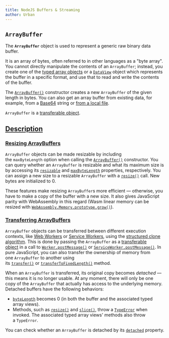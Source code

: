 ```yaml
---
title: NodeJS Buffers & Streaming
author: Urban
---
```


## `ArrayBuffer`

The **`ArrayBuffer`** object is used to represent a generic raw binary data buffer.

It is an array of bytes, often referred to in other languages as a "byte array". You cannot directly manipulate the contents of an `ArrayBuffer`; instead, you create one of the [typed array objects](https://developer.mozilla.org/en-US/docs/Web/JavaScript/Reference/Global_Objects/TypedArray) or a [`DataView`](https://developer.mozilla.org/en-US/docs/Web/JavaScript/Reference/Global_Objects/DataView) object which represents the buffer in a specific format, and use that to read and write the contents of the buffer.

The [`ArrayBuffer()`](https://developer.mozilla.org/en-US/docs/Web/JavaScript/Reference/Global_Objects/ArrayBuffer/ArrayBuffer) constructor creates a new `ArrayBuffer` of the given length in bytes. You can also get an array buffer from existing data, for example, from a [Base64](https://developer.mozilla.org/en-US/docs/Glossary/Base64) string or [from a local file](https://developer.mozilla.org/en-US/docs/Web/API/FileReader/readAsArrayBuffer).

`ArrayBuffer` is a [transferable object](https://developer.mozilla.org/en-US/docs/Web/API/Web_Workers_API/Transferable_objects).

## [Description](https://developer.mozilla.org/en-US/docs/Web/JavaScript/Reference/Global_Objects/ArrayBuffer#description)

### [Resizing ArrayBuffers](https://developer.mozilla.org/en-US/docs/Web/JavaScript/Reference/Global_Objects/ArrayBuffer#resizing_arraybuffers)

`ArrayBuffer` objects can be made resizable by including the `maxByteLength` option when calling the [`ArrayBuffer()`](https://developer.mozilla.org/en-US/docs/Web/JavaScript/Reference/Global_Objects/ArrayBuffer/ArrayBuffer) constructor. You can query whether an `ArrayBuffer` is resizable and what its maximum size is by accessing its [`resizable`](https://developer.mozilla.org/en-US/docs/Web/JavaScript/Reference/Global_Objects/ArrayBuffer/resizable) and [`maxByteLength`](https://developer.mozilla.org/en-US/docs/Web/JavaScript/Reference/Global_Objects/ArrayBuffer/maxByteLength) properties, respectively. You can assign a new size to a resizable `ArrayBuffer` with a [`resize()`](https://developer.mozilla.org/en-US/docs/Web/JavaScript/Reference/Global_Objects/ArrayBuffer/resize) call. New bytes are initialized to 0.

These features make resizing `ArrayBuffer`s more efficient — otherwise, you have to make a copy of the buffer with a new size. It also gives JavaScript parity with WebAssembly in this regard (Wasm linear memory can be resized with [`WebAssembly.Memory.prototype.grow()`](https://developer.mozilla.org/en-US/docs/WebAssembly/JavaScript_interface/Memory/grow)).

### [Transferring ArrayBuffers](https://developer.mozilla.org/en-US/docs/Web/JavaScript/Reference/Global_Objects/ArrayBuffer#transferring_arraybuffers)

`ArrayBuffer` objects can be transferred between different execution contexts, like [Web Workers](https://developer.mozilla.org/en-US/docs/Web/API/Web_Workers_API) or [Service Workers](https://developer.mozilla.org/en-US/docs/Web/API/Service_Worker_API), using the [structured clone algorithm](https://developer.mozilla.org/en-US/docs/Web/API/Web_Workers_API/Structured_clone_algorithm). This is done by passing the `ArrayBuffer` as a [transferable object](https://developer.mozilla.org/en-US/docs/Web/API/Web_Workers_API/Transferable_objects) in a call to [`Worker.postMessage()`](https://developer.mozilla.org/en-US/docs/Web/API/Worker/postMessage) or [`ServiceWorker.postMessage()`](https://developer.mozilla.org/en-US/docs/Web/API/ServiceWorker/postMessage). In pure JavaScript, you can also transfer the ownership of memory from one `ArrayBuffer` to another using its [`transfer()`](https://developer.mozilla.org/en-US/docs/Web/JavaScript/Reference/Global_Objects/ArrayBuffer/transfer) or [`transferToFixedLength()`](https://developer.mozilla.org/en-US/docs/Web/JavaScript/Reference/Global_Objects/ArrayBuffer/transferToFixedLength) method.

When an `ArrayBuffer` is transferred, its original copy becomes *detached* — this means it is no longer usable. At any moment, there will only be one copy of the `ArrayBuffer` that actually has access to the underlying memory. Detached buffers have the following behaviors:

- [`byteLength`](https://developer.mozilla.org/en-US/docs/Web/JavaScript/Reference/Global_Objects/ArrayBuffer/byteLength) becomes 0 (in both the buffer and the associated typed array views).
- Methods, such as [`resize()`](https://developer.mozilla.org/en-US/docs/Web/JavaScript/Reference/Global_Objects/ArrayBuffer/resize) and [`slice()`](https://developer.mozilla.org/en-US/docs/Web/JavaScript/Reference/Global_Objects/ArrayBuffer/slice), throw a [`TypeError`](https://developer.mozilla.org/en-US/docs/Web/JavaScript/Reference/Global_Objects/TypeError) when invoked. The associated typed array views' methods also throw a `TypeError`.

You can check whether an `ArrayBuffer` is detached by its [`detached`](https://developer.mozilla.org/en-US/docs/Web/JavaScript/Reference/Global_Objects/ArrayBuffer/detached) property.
